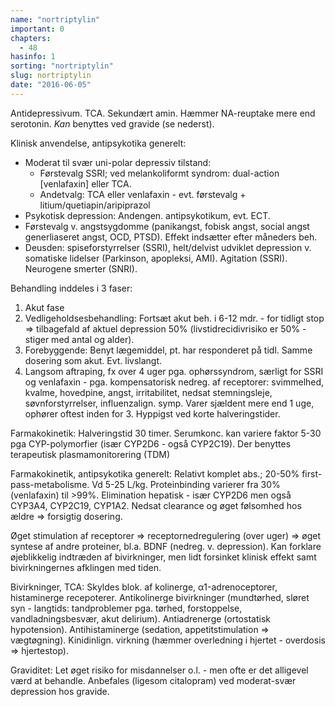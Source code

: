 ```yaml
---
name: "nortriptylin"
important: 0
chapters:
  - 48
hasinfo: 1
sorting: "nortriptylin"
slug: nortriptylin
date: "2016-06-05"
---
```


Antidepressivum. TCA. Sekundært amin. Hæmmer NA-reuptake mere end serotonin.
<em>Kan</em> benyttes ved gravide (se nederst).

Klinisk anvendelse, antipsykotika generelt: <ul><li>Moderat til svær uni-polar
depressiv tilstand: <ul><li>Førstevalg SSRI; ved melankoliformt syndrom:
dual-action [venlafaxin] eller TCA.</li><li>Andetvalg: TCA eller venlafaxin -
evt. førstevalg + litium/quetiapin/aripiprazol</li></ul></li><li>Psykotisk
depression: Andengen. antipsykotikum, evt. ECT.</li><li>Førstevalg v.
angstsygdomme (panikangst, fobisk angst, social angst generliaseret angst, OCD,
PTSD). Effekt indsætter efter måneders beh.</li><li>Deusden: spiseforstyrrelser
(SSRI), helt/delvist udviklet depression v. somatiske lidelser (Parkinson,
apopleksi, AMI). Agitation (SSRI). Neurogene smerter (SNRI).</li></ul>

Behandling inddeles i 3 faser:<ol><li>Akut
fase</li><li>Vedligeholdsesbehandling: Fortsæt akut beh. i 6-12 mdr. - for
tidligt stop => tilbagefald af aktuel depression 50% (livstidrecidivrisiko er
50% - stiger med antal og alder).</li><li>Forebyggende: Benyt lægemiddel, pt.
har responderet på tidl. Samme dosering som akut. Evt.
livslangt.</li><li>Langsom aftraping, fx over 4 uger pga. ophørssyndrom, særligt
for SSRI og venlafaxin - pga. kompensatorisk nedreg. af receptorer: svimmelhed,
kvalme, hovedpine, angst, irritabilitet, nedsat stemningsleje,
søvnforstyrrelser, influenzalign. symp. Varer sjældent mere end 1 uge, ophører
oftest inden for 3. Hyppigst ved korte halveringstider.</li></ol>

Farmakokinetik: Halveringstid 30 timer. Serumkonc. kan variere faktor 5-30 pga
CYP-polymorfier (især CYP2D6 - også CYP2C19). Der benyttes terapeutisk
plasmamonitorering (TDM)

Farmakokinetik, antipsykotika generelt: Relativt komplet abs.; 20-50%
first-pass-metabolisme. Vd 5-25 L/kg. Proteinbinding varierer fra 30%
(venlafaxin) til >99%. Elimination hepatisk - især CYP2D6 men også CYP3A4,
CYP2C19, CYP1A2. Nedsat clearance og øget følsomhed hos ældre => forsigtig
dosering.

Øget stimulation af receptorer => receptornedregulering (over uger) => øget
syntese af andre proteiner, bl.a. BDNF (nedreg. v. depression). Kan forklare
øjeblikkelig indtræden af bivirkninger, men lidt forsinket klinisk effekt samt
bivirkningernes afklingen med tiden.

Bivirkninger, TCA: Skyldes blok. af kolinerge, α1-adrenoceptorer, histaminerge
recepoterer. Antikolinerge bivirkninger (mundtørhed, sløret syn - langtids:
tandproblemer pga. tørhed, forstoppelse, vandladningsbesvær, akut delirium).
Antiadrenerge (ortostatisk hypotension). Antihistaminerge (sedation,
appetitstimulation => vægtøgning). Kinidinlign. virkning (hæmmer overledning i
hjertet - overdosis => hjertestop).

Graviditet: Let øget risiko for misdannelser o.l. - men ofte er det alligevel
værd at behandle. Anbefales (ligesom citalopram) ved moderat-svær depression hos
gravide.
